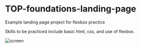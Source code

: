 # TOP-foundations-landing-page

Example landing page project for flexbox practice

Skills to be practiced include basic html, css, and use of flexbox.

![screen](https://user-images.githubusercontent.com/110076781/196580045-e26f771a-2a2b-4623-89bb-5a493271a310.png)
